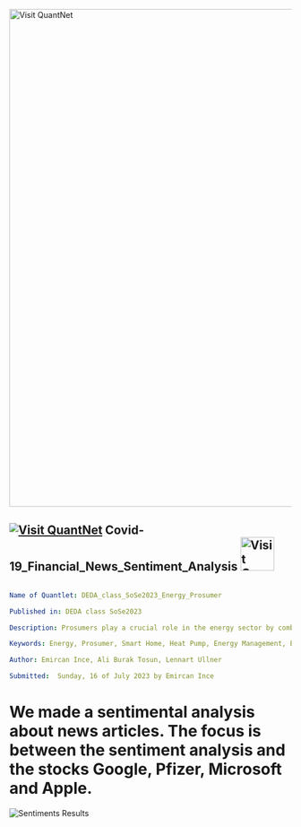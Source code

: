 [<img src="https://github.com/QuantLet/Styleguide-and-FAQ/blob/master/pictures/banner.png" width="888" alt="Visit QuantNet">](http://quantlet.de/)

## [<img src="https://github.com/QuantLet/Styleguide-and-FAQ/blob/master/pictures/qloqo.png" alt="Visit QuantNet">](http://quantlet.de/) **Covid-19_Financial_News_Sentiment_Analysis** [<img src="https://github.com/QuantLet/Styleguide-and-FAQ/blob/master/pictures/QN2.png" width="60" alt="Visit QuantNet 2.0">](http://quantlet.de/)

```yaml

Name of Quantlet: DEDA_class_SoSe2023_Energy_Prosumer

Published in: DEDA class SoSe2023

Description: Prosumers play a crucial role in the energy sector by combining consumer and producer roles. Through our project, we aim to leverage data-driven analysis to empower prosumers and gain insights into their energy usage patterns. By analyzing the behavior and consumption patterns of prosumers, we can identify opportunities for optimizing energy flows, increasing efficiency, and reducing costs. This data-driven approach allows us to develop strategies tailored to individual prosumer needs, such as implementing energy storage systems, demand-side management techniques and integrating heat pumps to energy systems.

Keywords: Energy, Prosumer, Smart Home, Heat Pump, Energy Management, Electrification

Author: Emircan Ince, Ali Burak Tosun, Lennart Ullner

Submitted:  Sunday, 16 of July 2023 by Emircan Ince

```

# We made a sentimental analysis about news articles. The focus is between the sentiment analysis and the stocks Google, Pfizer, Microsoft and Apple.

![Sentiments Results](./Results/Sentiments-Results.png)
